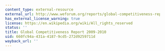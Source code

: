 ```yaml
---
content_type: external-resource
external_url: http://www.weforum.org/reports/global-competitiveness-report-2009-2010
has_external_license_warning: true
license: https://en.wikipedia.org/wiki/All_rights_reserved
status: ''
title: Global Competitiveness Report 2009-2010
uid: 660fc94a-431a-4187-9cd5-272d9259711d
wayback_url: ''
---
```

